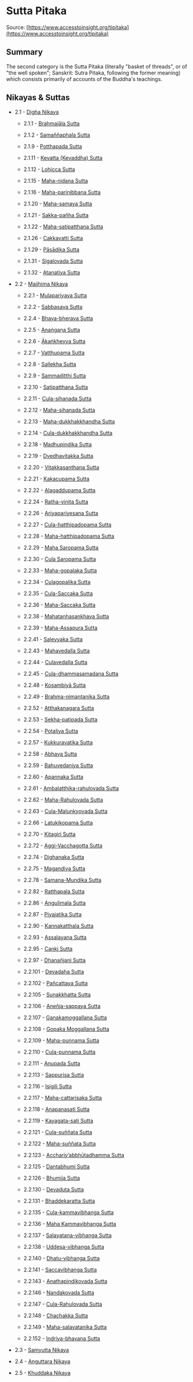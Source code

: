 # Sutta Pitaka

Source: [https://www.accesstoinsight.org/tipitaka](https://www.accesstoinsight.org/tipitaka)

## Summary

The second category is the Sutta Pitaka (literally "basket of threads", or of "the well spoken"; Sanskrit: Sutra Pitaka, following the former meaning) which consists primarily of accounts of the Buddha's teachings.

## Nikayas & Suttas

* 2.1 - [Digha Nikaya](./2.1-digha-nikaya)

    *  2.1.1 - [Brahmajāla Sutta](./2.1-digha-nikaya/2.1.1-brahmaj-la-sutta.md)

    *  2.1.2 - [Samaññaphala Sutta](./2.1-digha-nikaya/2.1.2-sama-aphala-sutta.md)

    *  2.1.9 - [Potthapada Sutta](./2.1-digha-nikaya/2.1.9-potthapada-sutta.md)

    *  2.1.11 - [Kevatta (Kevaddha) Sutta](./2.1-digha-nikaya/2.1.11-kevatta-kevaddha-sutta.md)

    *  2.1.12 - [Lohicca Sutta](./2.1-digha-nikaya/2.1.12-lohicca-sutta.md)

    *  2.1.15 - [Maha-nidana Sutta](./2.1-digha-nikaya/2.1.15-maha-nidana-sutta.md)

    *  2.1.16 - [Maha-parinibbana Sutta](./2.1-digha-nikaya/2.1.16-maha-parinibbana-sutta.md)

    *  2.1.20 - [Maha-samaya Sutta](./2.1-digha-nikaya/2.1.20-maha-samaya-sutta.md)

    *  2.1.21 - [Sakka-pañha Sutta](./2.1-digha-nikaya/2.1.21-sakka-pa-ha-sutta.md)

    *  2.1.22 - [ Maha-satipatthana Sutta](./2.1-digha-nikaya/2.1.22--maha-satipatthana-sutta.md)

    *  2.1.26 - [ Cakkavatti Sutta](./2.1-digha-nikaya/2.1.26--cakkavatti-sutta.md)

    *  2.1.29 - [ Pāsādika Sutta](./2.1-digha-nikaya/2.1.29--p-s-dika-sutta.md)

    *  2.1.31 - [Sigalovada Sutta](./2.1-digha-nikaya/2.1.31-sigalovada-sutta.md)

    *  2.1.32 - [Atanatiya Sutta](./2.1-digha-nikaya/2.1.32-atanatiya-sutta.md)

* 2.2 - [Majjhima Nikaya](./2.2-majjhima-nikaya)

    *  2.2.1 - [Mulapariyaya Sutta](./2.2-majjhima-nikaya/2.2.1-mulapariyaya-sutta.md)

    *  2.2.2 - [Sabbasava Sutta](./2.2-majjhima-nikaya/2.2.2-sabbasava-sutta.md)

    *  2.2.4 - [Bhaya-bherava Sutta](./2.2-majjhima-nikaya/2.2.4-bhaya-bherava-sutta.md)

    *  2.2.5 - [Anaṅgaṇa Sutta](./2.2-majjhima-nikaya/2.2.5-ana-ga-a-sutta.md)

    *  2.2.6 - [Ākaṅkheyya Sutta](./2.2-majjhima-nikaya/2.2.6--ka-kheyya-sutta.md)

    *  2.2.7 - [Vatthupama Sutta](./2.2-majjhima-nikaya/2.2.7-vatthupama-sutta.md)

    *  2.2.8 - [Sallekha Sutta](./2.2-majjhima-nikaya/2.2.8-sallekha-sutta.md)

    *  2.2.9 - [Sammaditthi Sutta](./2.2-majjhima-nikaya/2.2.9-sammaditthi-sutta.md)

    *  2.2.10 - [Satipatthana Sutta](./2.2-majjhima-nikaya/2.2.10-satipatthana-sutta.md)

    *  2.2.11 - [Cula-sihanada Sutta](./2.2-majjhima-nikaya/2.2.11-cula-sihanada-sutta.md)

    *  2.2.12 - [Maha-sihanada Sutta](./2.2-majjhima-nikaya/2.2.12-maha-sihanada-sutta.md)

    *  2.2.13 - [Maha-dukkhakkhandha Sutta](./2.2-majjhima-nikaya/2.2.13-maha-dukkhakkhandha-sutta.md)

    *  2.2.14 - [Cula-dukkhakkhandha Sutta](./2.2-majjhima-nikaya/2.2.14-cula-dukkhakkhandha-sutta.md)

    *  2.2.18 - [Madhupindika Sutta](./2.2-majjhima-nikaya/2.2.18-madhupindika-sutta.md)

    *  2.2.19 - [Dvedhavitakka Sutta](./2.2-majjhima-nikaya/2.2.19-dvedhavitakka-sutta.md)

    *  2.2.20 - [Vitakkasanthana Sutta](./2.2-majjhima-nikaya/2.2.20-vitakkasanthana-sutta.md)

    *  2.2.21 - [Kakacupama Sutta](./2.2-majjhima-nikaya/2.2.21-kakacupama-sutta.md)

    *  2.2.22 - [Alagaddupama Sutta](./2.2-majjhima-nikaya/2.2.22-alagaddupama-sutta.md)

    *  2.2.24 - [Ratha-vinita Sutta](./2.2-majjhima-nikaya/2.2.24-ratha-vinita-sutta.md)

    *  2.2.26 - [Ariyapariyesana Sutta](./2.2-majjhima-nikaya/2.2.26-ariyapariyesana-sutta.md)

    *  2.2.27 - [Cula-hatthipadopama Sutta](./2.2-majjhima-nikaya/2.2.27-cula-hatthipadopama-sutta.md)

    *  2.2.28 - [Maha-hatthipadopama Sutta](./2.2-majjhima-nikaya/2.2.28-maha-hatthipadopama-sutta.md)

    *  2.2.29 - [Maha Saropama Sutta](./2.2-majjhima-nikaya/2.2.29-maha-saropama-sutta.md)

    *  2.2.30 - [Cula Saropama Sutta](./2.2-majjhima-nikaya/2.2.30-cula-saropama-sutta.md)

    *  2.2.33 - [Maha-gopalaka Sutta](./2.2-majjhima-nikaya/2.2.33-maha-gopalaka-sutta.md)

    *  2.2.34 - [Culagopalika Sutta](./2.2-majjhima-nikaya/2.2.34-culagopalika-sutta.md)

    *  2.2.35 - [Cula-Saccaka Sutta](./2.2-majjhima-nikaya/2.2.35-cula-saccaka-sutta.md)

    *  2.2.36 - [Maha-Saccaka Sutta](./2.2-majjhima-nikaya/2.2.36-maha-saccaka-sutta.md)

    *  2.2.38 - [Mahatanhasankhaya Sutta](./2.2-majjhima-nikaya/2.2.38-mahatanhasankhaya-sutta.md)

    *  2.2.39 - [Maha-Assapura Sutta](./2.2-majjhima-nikaya/2.2.39-maha-assapura-sutta.md)

    *  2.2.41 - [Saleyyaka Sutta](./2.2-majjhima-nikaya/2.2.41-saleyyaka-sutta.md)

    *  2.2.43 - [Mahavedalla Sutta](./2.2-majjhima-nikaya/2.2.43-mahavedalla-sutta.md)

    *  2.2.44 - [Culavedalla Sutta](./2.2-majjhima-nikaya/2.2.44-culavedalla-sutta.md)

    *  2.2.45 - [Cula-dhammasamadana Sutta](./2.2-majjhima-nikaya/2.2.45-cula-dhammasamadana-sutta.md)

    *  2.2.48 - [Kosambiyā Sutta](./2.2-majjhima-nikaya/2.2.48-kosambiy-sutta.md)

    *  2.2.49 - [Brahma-nimantanika Sutta](./2.2-majjhima-nikaya/2.2.49-brahma-nimantanika-sutta.md)

    *  2.2.52 - [Atthakanagara Sutta](./2.2-majjhima-nikaya/2.2.52-atthakanagara-sutta.md)

    *  2.2.53 - [Sekha-patipada Sutta](./2.2-majjhima-nikaya/2.2.53-sekha-patipada-sutta.md)

    *  2.2.54 - [Potaliya Sutta](./2.2-majjhima-nikaya/2.2.54-potaliya-sutta.md)

    *  2.2.57 - [Kukkuravatika Sutta](./2.2-majjhima-nikaya/2.2.57-kukkuravatika-sutta.md)

    *  2.2.58 - [Abhaya Sutta](./2.2-majjhima-nikaya/2.2.58-abhaya-sutta.md)

    *  2.2.59 - [Bahuvedaniya Sutta](./2.2-majjhima-nikaya/2.2.59-bahuvedaniya-sutta.md)

    *  2.2.60 - [Apannaka  Sutta](./2.2-majjhima-nikaya/2.2.60-apannaka-sutta.md)

    *  2.2.61 - [Ambalatthika-rahulovada Sutta](./2.2-majjhima-nikaya/2.2.61-ambalatthika-rahulovada-sutta.md)

    *  2.2.62 - [Maha-Rahulovada Sutta](./2.2-majjhima-nikaya/2.2.62-maha-rahulovada-sutta.md)

    *  2.2.63 - [Cula-Malunkyovada Sutta](./2.2-majjhima-nikaya/2.2.63-cula-malunkyovada-sutta.md)

    *  2.2.66 - [Latukikopama Sutta](./2.2-majjhima-nikaya/2.2.66-latukikopama-sutta.md)

    *  2.2.70 - [Kitagiri Sutta](./2.2-majjhima-nikaya/2.2.70-kitagiri-sutta.md)

    *  2.2.72 - [Aggi-Vacchagotta Sutta](./2.2-majjhima-nikaya/2.2.72-aggi-vacchagotta-sutta.md)

    *  2.2.74 - [Dighanaka Sutta](./2.2-majjhima-nikaya/2.2.74-dighanaka-sutta.md)

    *  2.2.75 - [Magandiya Sutta](./2.2-majjhima-nikaya/2.2.75-magandiya-sutta.md)

    *  2.2.78 - [Samana-Mundika Sutta](./2.2-majjhima-nikaya/2.2.78-samana-mundika-sutta.md)

    *  2.2.82 - [Ratthapala Sutta](./2.2-majjhima-nikaya/2.2.82-ratthapala-sutta.md)

    *  2.2.86 - [Angulimala Sutta](./2.2-majjhima-nikaya/2.2.86-angulimala-sutta.md)

    *  2.2.87 - [Piyajatika Sutta](./2.2-majjhima-nikaya/2.2.87-piyajatika-sutta.md)

    *  2.2.90 - [Kannakatthala Sutta](./2.2-majjhima-nikaya/2.2.90-kannakatthala-sutta.md)

    *  2.2.93 - [Assalayana Sutta](./2.2-majjhima-nikaya/2.2.93-assalayana-sutta.md)

    *  2.2.95 - [Canki Sutta](./2.2-majjhima-nikaya/2.2.95-canki-sutta.md)

    *  2.2.97 - [Dhanañjani Sutta](./2.2-majjhima-nikaya/2.2.97-dhana-jani-sutta.md)

    *  2.2.101 - [Devadaha Sutta](./2.2-majjhima-nikaya/2.2.101-devadaha-sutta.md)

    *  2.2.102 - [Pañcattaya Sutta](./2.2-majjhima-nikaya/2.2.102-pa-cattaya-sutta.md)

    *  2.2.105 - [Sunakkhatta Sutta](./2.2-majjhima-nikaya/2.2.105-sunakkhatta-sutta.md)

    *  2.2.106 - [Aneñja-sappaya Sutta](./2.2-majjhima-nikaya/2.2.106-ane-ja-sappaya-sutta.md)

    *  2.2.107 - [Ganakamoggallana Sutta](./2.2-majjhima-nikaya/2.2.107-ganakamoggallana-sutta.md)

    *  2.2.108 - [Gopaka Moggallana Sutta](./2.2-majjhima-nikaya/2.2.108-gopaka-moggallana-sutta.md)

    *  2.2.109 - [Maha-punnama Sutta](./2.2-majjhima-nikaya/2.2.109-maha-punnama-sutta.md)

    *  2.2.110 - [Cula-punnama Sutta](./2.2-majjhima-nikaya/2.2.110-cula-punnama-sutta.md)

    *  2.2.111 - [Anupada Sutta](./2.2-majjhima-nikaya/2.2.111-anupada-sutta.md)

    *  2.2.113 - [Sappurisa Sutta](./2.2-majjhima-nikaya/2.2.113-sappurisa-sutta.md)

    *  2.2.116 - [Isigili Sutta](./2.2-majjhima-nikaya/2.2.116-isigili-sutta.md)

    *  2.2.117 - [Maha-cattarisaka Sutta](./2.2-majjhima-nikaya/2.2.117-maha-cattarisaka-sutta.md)

    *  2.2.118 - [Anapanasati Sutta](./2.2-majjhima-nikaya/2.2.118-anapanasati-sutta.md)

    *  2.2.119 - [Kayagata-sati Sutta](./2.2-majjhima-nikaya/2.2.119-kayagata-sati-sutta.md)

    *  2.2.121 - [Cula-suññata Sutta](./2.2-majjhima-nikaya/2.2.121-cula-su-ata-sutta.md)

    *  2.2.122 - [Maha-suññata Sutta](./2.2-majjhima-nikaya/2.2.122-maha-su-ata-sutta.md)

    *  2.2.123 - [Acchariy’abbhūtadhamma Sutta](./2.2-majjhima-nikaya/2.2.123-acchariy-abbh-tadhamma-sutta.md)

    *  2.2.125 - [Dantabhumi Sutta](./2.2-majjhima-nikaya/2.2.125-dantabhumi-sutta.md)

    *  2.2.126 - [Bhumija Sutta](./2.2-majjhima-nikaya/2.2.126-bhumija-sutta.md)

    *  2.2.130 - [Devaduta Sutta](./2.2-majjhima-nikaya/2.2.130-devaduta-sutta.md)

    *  2.2.131 - [Bhaddekaratta Sutta](./2.2-majjhima-nikaya/2.2.131-bhaddekaratta-sutta.md)

    *  2.2.135 - [Cula-kammavibhanga Sutta](./2.2-majjhima-nikaya/2.2.135-cula-kammavibhanga-sutta.md)

    *  2.2.136 - [Maha Kammavibhanga Sutta](./2.2-majjhima-nikaya/2.2.136-maha-kammavibhanga-sutta.md)

    *  2.2.137 - [Salayatana-vibhanga Sutta](./2.2-majjhima-nikaya/2.2.137-salayatana-vibhanga-sutta.md)

    *  2.2.138 - [Uddesa-vibhanga Sutta](./2.2-majjhima-nikaya/2.2.138-uddesa-vibhanga-sutta.md)

    *  2.2.140 - [Dhatu-vibhanga Sutta](./2.2-majjhima-nikaya/2.2.140-dhatu-vibhanga-sutta.md)

    *  2.2.141 - [Saccavibhanga Sutta](./2.2-majjhima-nikaya/2.2.141-saccavibhanga-sutta.md)

    *  2.2.143 - [Anathapindikovada Sutta](./2.2-majjhima-nikaya/2.2.143-anathapindikovada-sutta.md)

    *  2.2.146 - [Nandakovada Sutta](./2.2-majjhima-nikaya/2.2.146-nandakovada-sutta.md)

    *  2.2.147 - [Cula-Rahulovada Sutta](./2.2-majjhima-nikaya/2.2.147-cula-rahulovada-sutta.md)

    *  2.2.148 - [Chachakka Sutta](./2.2-majjhima-nikaya/2.2.148-chachakka-sutta.md)

    *  2.2.149 - [Maha-salayatanika Sutta](./2.2-majjhima-nikaya/2.2.149-maha-salayatanika-sutta.md)

    *  2.2.152 - [Indriya-bhavana Sutta](./2.2-majjhima-nikaya/2.2.152-indriya-bhavana-sutta.md)

* 2.3 - [Samyutta Nikaya](./2.3-samyutta-nikaya)

* 2.4 - [Anguttara Nikaya](./2.4-anguttara-nikaya)

* 2.5 - [Khuddaka Nikaya](./2.5-khuddaka-nikaya)